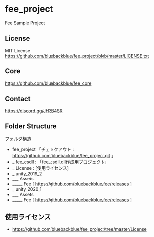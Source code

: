 # fee_project
Fee Sample Project

## License
MIT License
https://github.com/bluebackblue/fee_project/blob/master/LICENSE.txt

## Core
https://github.com/bluebackblue/fee_core

## Contact
https://discord.gg/JH3B4SR

## Folder Structure
フォルダ構造
* fee_project 「チェックアウト : https://github.com/bluebackblue/fee_project.git 」
* _ fee_csdll : 「fee_csdll.dll作成用プロジェクト」
* _ License : [使用ライセンス]
* _ unity_2019_2
* ___ Assets
* _____ Fee [ https://github.com/bluebackblue/fee/releases ]
* _ unity_2020_1
* ___ Assets
* _____ Fee [ https://github.com/bluebackblue/fee/releases ]


## 使用ライセンス
* https://github.com/bluebackblue/fee_project/tree/master/License

